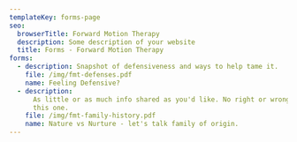 ```yaml
---
templateKey: forms-page
seo:
  browserTitle: Forward Motion Therapy
  description: Some description of your website
  title: Forms - Forward Motion Therapy
forms:
  - description: Snapshot of defensiveness and ways to help tame it.
    file: /img/fmt-defenses.pdf
    name: Feeling Defensive?
  - description:
      As little or as much info shared as you'd like. No right or wrong with
      this one.
    file: /img/fmt-family-history.pdf
    name: Nature vs Nurture - let's talk family of origin.
---
```

